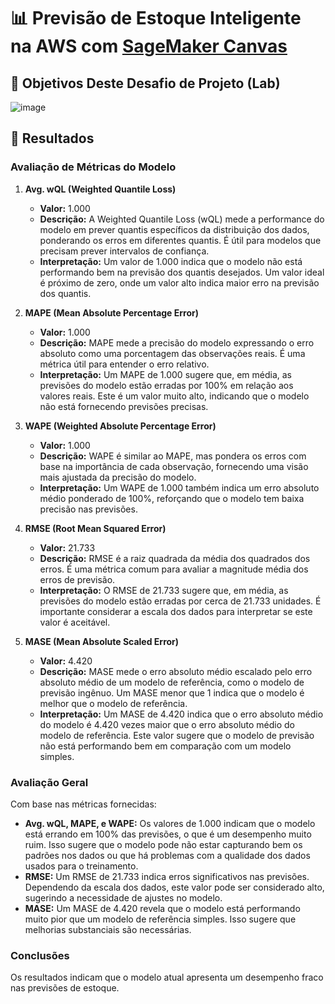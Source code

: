 # 📊 Previsão de Estoque Inteligente na AWS com [SageMaker Canvas](https://aws.amazon.com/pt/sagemaker/canvas/)

## 🎯 Objetivos Deste Desafio de Projeto (Lab)

![image](https://github.com/digitalinnovationone/lab-aws-sagemaker-canvas-estoque/assets/730492/72f5c21f-5562-491e-aa42-2885a3184650)

## 📌 Resultados

### Avaliação de Métricas do Modelo

1. **Avg. wQL (Weighted Quantile Loss)**
   - **Valor:** 1.000
   - **Descrição:** A Weighted Quantile Loss (wQL) mede a performance do modelo em prever quantis específicos da distribuição dos dados, ponderando os erros em diferentes quantis. É útil para modelos que precisam prever intervalos de confiança.
   - **Interpretação:** Um valor de 1.000 indica que o modelo não está performando bem na previsão dos quantis desejados. Um valor ideal é próximo de zero, onde um valor alto indica maior erro na previsão dos quantis.

2. **MAPE (Mean Absolute Percentage Error)**
   - **Valor:** 1.000
   - **Descrição:** MAPE mede a precisão do modelo expressando o erro absoluto como uma porcentagem das observações reais. É uma métrica útil para entender o erro relativo.
   - **Interpretação:** Um MAPE de 1.000 sugere que, em média, as previsões do modelo estão erradas por 100% em relação aos valores reais. Este é um valor muito alto, indicando que o modelo não está fornecendo previsões precisas.

3. **WAPE (Weighted Absolute Percentage Error)**
   - **Valor:** 1.000
   - **Descrição:** WAPE é similar ao MAPE, mas pondera os erros com base na importância de cada observação, fornecendo uma visão mais ajustada da precisão do modelo.
   - **Interpretação:** Um WAPE de 1.000 também indica um erro absoluto médio ponderado de 100%, reforçando que o modelo tem baixa precisão nas previsões.

4. **RMSE (Root Mean Squared Error)**
   - **Valor:** 21.733
   - **Descrição:** RMSE é a raiz quadrada da média dos quadrados dos erros. É uma métrica comum para avaliar a magnitude média dos erros de previsão.
   - **Interpretação:** O RMSE de 21.733 sugere que, em média, as previsões do modelo estão erradas por cerca de 21.733 unidades. É importante considerar a escala dos dados para interpretar se este valor é aceitável.

5. **MASE (Mean Absolute Scaled Error)**
   - **Valor:** 4.420
   - **Descrição:** MASE mede o erro absoluto médio escalado pelo erro absoluto médio de um modelo de referência, como o modelo de previsão ingênuo. Um MASE menor que 1 indica que o modelo é melhor que o modelo de referência.
   - **Interpretação:** Um MASE de 4.420 indica que o erro absoluto médio do modelo é 4.420 vezes maior que o erro absoluto médio do modelo de referência. Este valor sugere que o modelo de previsão não está performando bem em comparação com um modelo simples.

### Avaliação Geral
Com base nas métricas fornecidas:

- **Avg. wQL, MAPE, e WAPE:** Os valores de 1.000 indicam que o modelo está errando em 100% das previsões, o que é um desempenho muito ruim. Isso sugere que o modelo pode não estar capturando bem os padrões nos dados ou que há problemas com a qualidade dos dados usados para o treinamento.
- **RMSE:** Um RMSE de 21.733 indica erros significativos nas previsões. Dependendo da escala dos dados, este valor pode ser considerado alto, sugerindo a necessidade de ajustes no modelo.
- **MASE:** Um MASE de 4.420 revela que o modelo está performando muito pior que um modelo de referência simples. Isso sugere que melhorias substanciais são necessárias.

### Conclusões
Os resultados indicam que o modelo atual apresenta um desempenho fraco nas previsões de estoque.


